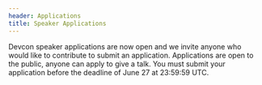 ```yaml
---
header: Applications
title: Speaker Applications
---
```


Devcon speaker applications are now open and we invite anyone who would like to contribute to submit an application. Applications are open to the public, anyone can apply to give a talk. You must submit your application before the deadline of June 27 at 23:59:59 UTC.
